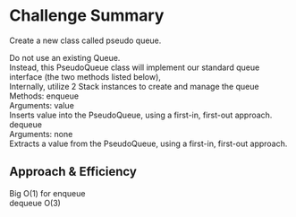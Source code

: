 # Challenge Summary
Create a new class called pseudo queue.      

Do not use an existing Queue.     
Instead, this PseudoQueue class will implement our standard queue interface (the two methods listed below),     
Internally, utilize 2 Stack instances to create and manage the queue     
Methods:
enqueue    
Arguments: value    
Inserts value into the PseudoQueue, using a first-in, first-out approach.    
dequeue    
Arguments: none     
Extracts a value from the PseudoQueue, using a first-in, first-out approach.    



## Approach & Efficiency
Big O(1) for enqueue   
dequeue  O(3)

